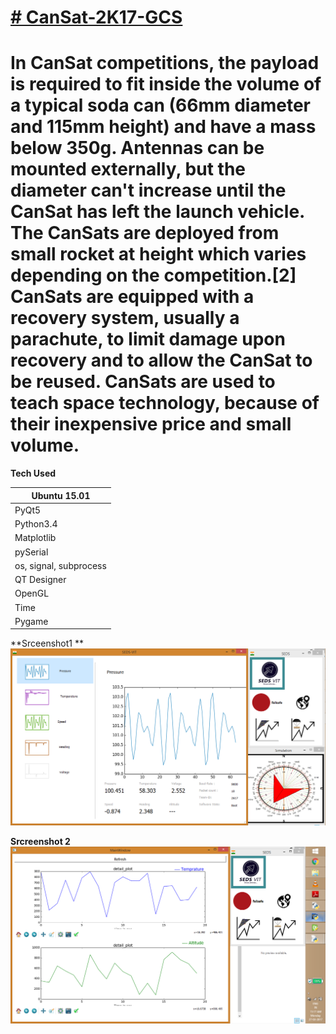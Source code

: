 

# [**# CanSat-2K17-GCS** ](https://github.com/deveshbajaj/CanSat-2K17-GCS)
# In CanSat competitions, the payload is required to fit inside the volume of a typical soda can (66mm diameter and 115mm height) and have a mass below 350g. Antennas can be mounted externally, but the diameter can&#39;t increase until the CanSat has left the launch vehicle. The CanSats are deployed from small rocket at height which varies depending on the competition.[2] CanSats are equipped with a recovery system, usually a parachute, to limit damage upon recovery and to allow the CanSat to be reused. CanSats are used to teach space technology, because of their inexpensive price and small volume.

**Tech Used**

| Ubuntu 15.01 |
| --- |
| PyQt5 |
| Python3.4 |
| Matplotlib |
| pySerial |
| os, signal, subprocess |
| QT Designer |
| OpenGL |
| Time |
| Pygame |


**Srceenshot1 **
![alt text](https://raw.githubusercontent.com/deveshbajaj/Device-Dreiver-For-Coustom-Hardware/master/Screenshot%20(46).png)


**Srcreenshot 2**
![alt text](https://raw.githubusercontent.com/deveshbajaj/Device-Dreiver-For-Coustom-Hardware/master/Screenshot%20(40).png)

